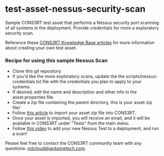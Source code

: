 # test-asset-nessus-security-scan
Sample CONS3RT test asset that performs a Nessus security port scanning of all systems in the deployment.  Provide credentials for more a exploratory security scan.

Reference these [CONS3RT Knowledge Base articles](https://kb.cons3rt.com/kb/testing) for more information about creating your own test asset.

### Recipe for using this sample Nessus Scan

* Clone this git repository
* If you'd like the more exploratory scans, update the the scripts/nessus-credentials.txt file with the credentials you plan to apply to your systems.
* If desired, edit the name and description and other info in the asset.properties file.
* Create a zip file containing the parent directory, this is your asset zip file/
* Follow [this article](https://kb.cons3rt.com/kb/assets/importing-your-asset-zip-file) to import your asset zip file into CONS3RT.
* Once your asset is imported, you will receive an email, and it will be available in CONS3RT under "Tests" from the main menu.
* Follow [this video](https://www.youtube.com/watch?v=kL7P2s_eyLo) to add your new Nessus Test to a deployment, and run a scan!

Please feel free to contact the CONS3RT community team with any questions: milcloud@jackpinetech.com.
